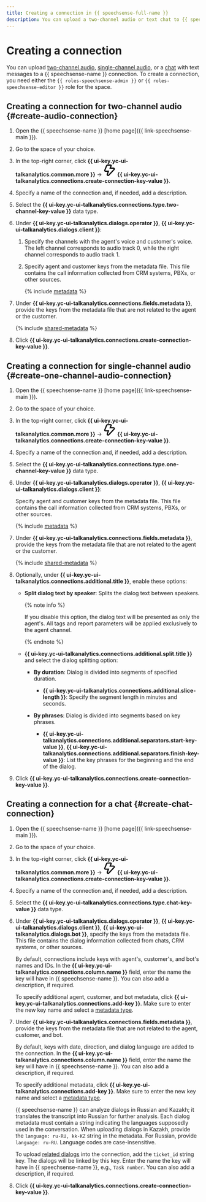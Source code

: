 ```yaml
---
title: Creating a connection in {{ speechsense-full-name }}
description: You can upload a two-channel audio or text chat to {{ speechsense-name }} connections.
---
```


# Creating a connection

You can upload [two-channel audio](#create-audio-connection), [single-channel audio](#create-one-channel-audio-connection), or a [chat](#create-chat-connection) with text messages to a {{ speechsense-name }} connection. To create a connection, you need either the `{{ roles-speechsense-admin }}` or `{{ roles-speechsense-editor }}` role for the space.

## Creating a connection for two-channel audio {#create-audio-connection}

1. Open the {{ speechsense-name }} [home page]({{ link-speechsense-main }}).
1. Go to the space of your choice.
1. In the top-right corner, click **{{ ui-key.yc-ui-talkanalytics.common.more }}** → ![create](../../../_assets/console-icons/thunderbolt.svg) **{{ ui-key.yc-ui-talkanalytics.connections.create-connection-key-value }}**.
1. Specify a name of the connection and, if needed, add a description.
1. Select the **{{ ui-key.yc-ui-talkanalytics.connections.type.two-channel-key-value }}** data type.
1. Under **{{ ui-key.yc-ui-talkanalytics.dialogs.operator }}**, **{{ ui-key.yc-ui-talkanalytics.dialogs.client }}**:

    1. Specify the channels with the agent's voice and customer's voice. The left channel corresponds to audio track 0, while the right channel corresponds to audio track 1.
    1. Specify agent and customer keys from the metadata file. This file contains the call information collected from CRM systems, PBXs, or other sources.

       {% include [metadata](../../../_includes/speechsense/data/metadata.md) %}

1. Under **{{ ui-key.yc-ui-talkanalytics.connections.fields.metadata }}**, provide the keys from the metadata file that are not related to the agent or the customer.

   {% include [shared-metadata](../../../_includes/speechsense/data/shared-metadata.md) %}

1. Click **{{ ui-key.yc-ui-talkanalytics.connections.create-connection-key-value }}**.

## Creating a connection for single-channel audio {#create-one-channel-audio-connection}

1. Open the {{ speechsense-name }} [home page]({{ link-speechsense-main }}).
1. Go to the space of your choice.
1. In the top-right corner, click **{{ ui-key.yc-ui-talkanalytics.common.more }}** → ![create](../../../_assets/console-icons/thunderbolt.svg) **{{ ui-key.yc-ui-talkanalytics.connections.create-connection-key-value }}**.
1. Specify a name of the connection and, if needed, add a description.
1. Select the **{{ ui-key.yc-ui-talkanalytics.connections.type.one-channel-key-value }}** data type.
1. Under **{{ ui-key.yc-ui-talkanalytics.dialogs.operator }}**, **{{ ui-key.yc-ui-talkanalytics.dialogs.client }}**:

   Specify agent and customer keys from the metadata file. This file contains the call information collected from CRM systems, PBXs, or other sources.

   {% include [metadata](../../../_includes/speechsense/data/metadata.md) %}

1. Under **{{ ui-key.yc-ui-talkanalytics.connections.fields.metadata }}**, provide the keys from the metadata file that are not related to the agent or the customer.

   {% include [shared-metadata](../../../_includes/speechsense/data/shared-metadata.md) %}

1. Optionally, under **{{ ui-key.yc-ui-talkanalytics.connections.additional.title }}**, enable these options:

   * **Split dialog text by speaker**: Splits the dialog text between speakers.
   
      {% note info %}
      
      If you disable this option, the dialog text will be presented as only the agent's. All tags and report parameters will be applied exclusively to the agent channel.
      
      {% endnote %}
      
   * **{{ ui-key.yc-ui-talkanalytics.connections.additional.split.title }}** and select the dialog splitting option:

      * **By duration**: Dialog is divided into segments of specified duration.

         * **{{ ui-key.yc-ui-talkanalytics.connections.additional.slice-length }}**: Specify the segment length in minutes and seconds.

      * **By phrases**: Dialog is divided into segments based on key phrases.

         * **{{ ui-key.yc-ui-talkanalytics.connections.additional.separators.start-key-value }}**, **{{ ui-key.yc-ui-talkanalytics.connections.additional.separators.finish-key-value }}**: List the key phrases for the beginning and the end of the dialog.

1. Click **{{ ui-key.yc-ui-talkanalytics.connections.create-connection-key-value }}**.

## Creating a connection for a chat {#create-chat-connection}

1. Open the {{ speechsense-name }} [home page]({{ link-speechsense-main }}).
1. Go to the space of your choice.
1. In the top-right corner, click **{{ ui-key.yc-ui-talkanalytics.common.more }}** → ![create](../../../_assets/console-icons/thunderbolt.svg) **{{ ui-key.yc-ui-talkanalytics.connections.create-connection-key-value }}**.
1. Specify a name of the connection and, if needed, add a description.
1. Select the **{{ ui-key.yc-ui-talkanalytics.connections.type.chat-key-value }}** data type.
1. Under **{{ ui-key.yc-ui-talkanalytics.dialogs.operator }}**, **{{ ui-key.yc-ui-talkanalytics.dialogs.client }}**, **{{ ui-key.yc-ui-talkanalytics.dialogs.bot }}**, specify the keys from the metadata file. This file contains the dialog information collected from chats, CRM systems, or other sources.

    By default, connections include keys with agent's, customer's, and bot's names and IDs. In the **{{ ui-key.yc-ui-talkanalytics.connections.column.name }}** field, enter the name the key will have in {{ speechsense-name }}. You can also add a description, if required.

    To specify additional agent, customer, and bot metadata, click **{{ ui-key.yc-ui-talkanalytics.connections.add-key }}**. Make sure to enter the new key name and select a [metadata type](../../concepts/resources-hierarchy.md#connection).

1. Under **{{ ui-key.yc-ui-talkanalytics.connections.fields.metadata }}**, provide the keys from the metadata file that are not related to the agent, customer, and bot.

    By default, keys with date, direction, and dialog language are added to the connection. In the **{{ ui-key.yc-ui-talkanalytics.connections.column.name }}** field, enter the name the key will have in {{ speechsense-name }}. You can also add a description, if required.

    To specify additional metadata, click **{{ ui-key.yc-ui-talkanalytics.connections.add-key }}**. Make sure to enter the new key name and select a [metadata type](../../concepts/resources-hierarchy.md#connection).

    {{ speechsense-name }} can analyze dialogs in Russian and Kazakh; it translates the transcript into Russian for further analysis. Each dialog metadata must contain a string indicating the languages supposedly used in the conversation. When uploading dialogs in Kazakh, provide the `language: ru-RU, kk-KZ` string in the metadata. For Russian, provide `language: ru-RU`. Language codes are case-insensitive.

    To upload [related dialogs](../../concepts/dialogs.md#related-dialogs) into the connection, add the `ticket_id` string key. The dialogs will be linked by this key. Enter the name the key will have in {{ speechsense-name }}, e.g., `Task number`. You can also add a description, if required.

1. Click **{{ ui-key.yc-ui-talkanalytics.connections.create-connection-key-value }}**.
